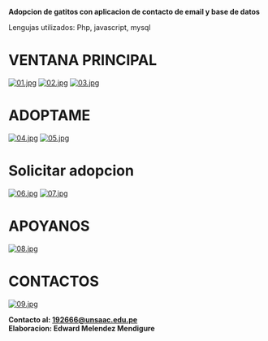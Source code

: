 
<b>Adopcion de gatitos con aplicacion de contacto de email y base de datos</b>
<p>Lengujas utilizados: Php, javascript, mysql</p>

# VENTANA PRINCIPAL
[![01.jpg](https://i.postimg.cc/7ZSG3gw1/01.jpg)](https://postimg.cc/TKY3G5yh)
[![02.jpg](https://i.postimg.cc/mg3kzBy8/02.jpg)](https://postimg.cc/JsnMSwgk)
[![03.jpg](https://i.postimg.cc/HjDWnhJq/03.jpg)](https://postimg.cc/m1jW6Vyj)

# ADOPTAME
[![04.jpg](https://i.postimg.cc/T2Znn2n6/04.jpg)](https://postimg.cc/MXmcSSsP)
[![05.jpg](https://i.postimg.cc/sgzS0nnH/05.jpg)](https://postimg.cc/Vd7dJFPX)

# Solicitar adopcion
[![06.jpg](https://i.postimg.cc/1zCqXyyb/06.jpg)](https://postimg.cc/t16TmQZz)
[![07.jpg](https://i.postimg.cc/tJhJ3bHq/07.jpg)](https://postimg.cc/K38mbdzw)

# APOYANOS
[![08.jpg](https://i.postimg.cc/7ZB6MXj2/08.jpg)](https://postimg.cc/LJ12mk99)

# CONTACTOS
[![09.jpg](https://i.postimg.cc/0NbNtDqH/09.jpg)](https://postimg.cc/rd2csdsS)

<b>Contacto al: 192666@unsaac.edu.pe</b><br>
<b>Elaboracion: Edward Melendez Mendigure</b><br>
